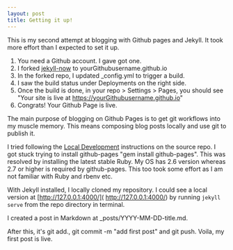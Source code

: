 ```yaml
---
layout: post
title: Getting it up!
---
```


This is my second attempt at blogging with Github pages and Jekyll. It took more effort than I expected to set it up.

1. You need a Github account. I gave got one.
2. I forked [jekyll-now](jekyll-now) to yourGithubusername.github.io
3. In the forked repo, I updated _config.yml to trigger a build.
4. I saw the build status under Deployments on the right side.
5. Once the build is done, in your repo > Settings > Pages, you should see "Your site is live at https://yourGithubusername.github.io"
6. Congrats! Your Github Page is live. 

The main purpose of blogging on Github Pages is to get git workflows into my muscle memory. This means composing blog posts locally and use git to publish it. 

I tried following the [Local Development](https://github.com/barryclark/jekyll-now?tab=readme-ov-file#local-development) instructions on the source repo. I got stuck trying to install github-pages "gem install github-pages". This was resolved by installing the latest stable Ruby. My OS has 2.6 version whereas 2.7 or higher is required by github-pages. This too took some effort as I am not familiar with Ruby and rbenv etc.  

With Jekyll installed, I locally cloned my repository. I could see a local version at [http://127.0.0.1:4000/]( http://127.0.0.1:4000/) by running `jekyll serve` from the repo directory in terminal.

I created a post in Markdown at _posts/YYYY-MM-DD-title.md.

After this, it's git add., git commit -m "add first post" and git push. Voila, my first post is live.